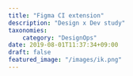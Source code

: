```yaml
---
title: "Figma CI extension"
description: "Design x Dev study"
taxonomies:
    category: "DesignOps"
date: 2019-08-01T11:37:34+09:00
draft: false
featured_image: "/images/ik.png"
---
```


